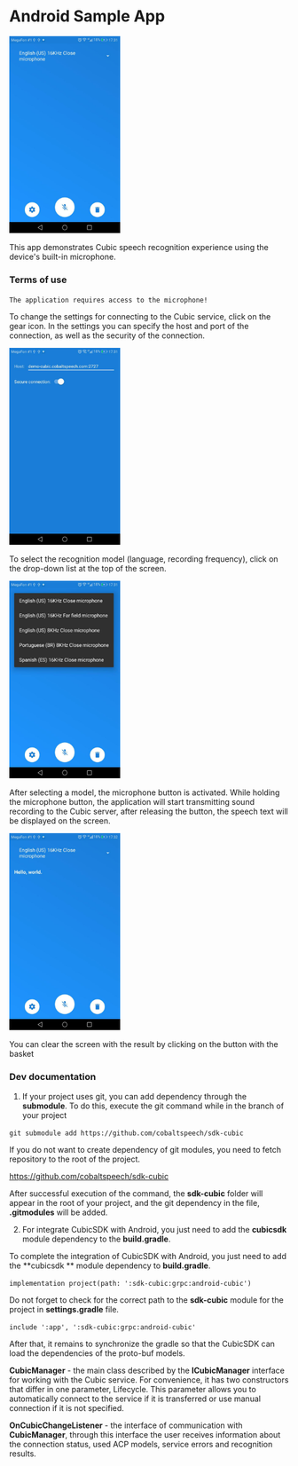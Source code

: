 # Android Sample App

<img src="https://raw.githubusercontent.com/cobaltspeech/examples-android/master/screenshot/photo_2020-03-11_18-03-51.jpg?token=ACSISJ4ILFORQ6MOUNCU4K26QM64M" width="200">

This app demonstrates Cubic speech recognition experience using the device's built-in microphone.

### Terms of use

`The application requires access to the microphone!`

To change the settings for connecting to the Cubic service, click on the gear icon. In the settings you can specify the host and port of the connection, as well as the security of the connection.

<img src="https://raw.githubusercontent.com/cobaltspeech/examples-android/master/screenshot/photo_2020-03-11_18-03-48.jpg?token=ACSISJYFPP2LNO4L2KNG4QK6QM63K" width="200">

To select the recognition model (language, recording frequency), click on the drop-down list at the top of the screen.

<img src="https://raw.githubusercontent.com/cobaltspeech/examples-android/master/screenshot/photo_2020-03-11_18-03-54.jpg?token=ACSISJ4WW6LVUJ2CO4PEQO26QM752" width="200">

After selecting a model, the microphone button is activated. While holding the microphone button, the application will start transmitting sound recording to the Cubic server, after releasing the button, the speech text will be displayed on the screen.

<img src="https://raw.githubusercontent.com/cobaltspeech/examples-android/master/screenshot/photo_2020-03-11_18-03-44.jpg?token=ACSISJYD3BSZ2XLCPRQCXMK6QM6ZO" width="200">

You can clear the screen with the result by clicking on the button with the basket

### Dev documentation

1) If your project uses git, you can add dependency through the **submodule**. To do this, execute the git command while in the branch of your project

 `git submodule add https://github.com/cobaltspeech/sdk-cubic`
 
 If you do not want to create dependency of git modules, you need to fetch repository to the root of the project. 
 
 https://github.com/cobaltspeech/sdk-cubic
 
 After successful execution of the command, the **sdk-cubic** folder will appear in the root of your project, and the git dependency in the file, **.gitmodules** will be added.
 
2) For integrate CubicSDK with Android, you just need to add the **cubicsdk** module dependency to the **build.gradle**.

To complete the integration of CubicSDK with Android, you just need to add the **cubicsdk ** module dependency to **build.gradle**.

`implementation project(path: ':sdk-cubic:grpc:android-cubic')`

Do not forget to check for the correct path to the **sdk-cubic** module for the project in **settings.gradle** file.

`include ':app', ':sdk-cubic:grpc:android-cubic'`

After that, it remains to synchronize the gradle so that the CubicSDK can load the dependencies of the proto-buf models.

**CubicManager** - the main class described by the **ICubicManager** interface for working with the Cubic service. For convenience, it has two constructors that differ in one parameter, Lifecycle. This parameter allows you to automatically connect to the service if it is transferred or use manual connection if it is not specified.

**OnCubicChangeListener** - the interface of communication with **CubicManager**, through this interface the user receives information about the connection status, used ACP models, service errors and recognition results.
